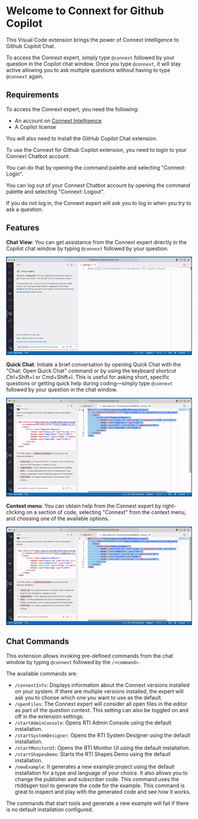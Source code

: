 # Welcome to Connext for Github Copilot

This Visual Code extension brings the power of 
Connext Intelligence to Github Copilot Chat.

To access the Connext expert, simply type `@connext` followed by your 
question in the Copilot chat window. Once you type `@connext`, it will 
stay active allowing you to ask multiple questions without having to type 
`@connext` again.

## Requirements

To access the Connext expert, you need the following:

* An account on [Connext Intelligence](https://chatbot.rti.com/)
* A Copilot license

You will also need to install the GitHub Copilot Chat extension.

To use the Connext for Github Copilot extension, you need to login to your 
Connext Chatbot account.

You can do that by opening the command palette and selecting "Connext: Login".

You can log out of your Connext Chatbot account by opening the command palette 
and selecting "Connext: Logout".

If you do not log in, the Connext expert will ask you to log in when you try to 
ask a question.

## Features

**Chat View**: You can get assistance from the Connext expert directly in the 
Copilot chat window by typing `@connext` followed by your question.

![Chat view](images/chat_view.gif)

**Quick Chat**: Initiate a brief conversation by opening Quick Chat with the 
"Chat: Open Quick Chat" command or by using the keyboard shortcut Ctrl+Shift+I 
or Cmd+Shift+I. This is useful for asking short, specific questions or getting 
quick help during coding—simply type `@connext` followed by your question in 
the chat window.

![Quick chat](images/quick_chat.gif)

**Context menu**: You can obtain help from the Connext expert by right-clicking 
on a section of code, selecting "Connext" from the context menu, and choosing 
one of the available options.

![Quick chat](images/context_menu.gif)

## Chat Commands

This extension allows invoking pre-defined commands from the chat window by 
typing `@connext` followed by the `/<command>`.

The available commands are:

* `/connextInfo`: Displays information about the Connext versions installed
    on your system. If there are multiple versions installed, the expert will
    ask you to choose which one you want to use as the default.
* `/openFiles`: The Connext expert will consider all open files in the editor
    as part of the question context. This setting can also be toggled on and off
    in the extension settings.
* `/startAdminConsole`: Opens RTI Admin Console using the default installation.
* `/startSystemDesigner`: Opens the RTI System Designer using the default
    installation.
* `/startMonitorUI`: Opens the RTI Monitor UI using the default installation.
* `/startShapesDemo`: Starts the RTI Shapes Demo using the default installation.
* `/newExample`: It generates a new example project using the default
    installation for a type and language of your choice. It also allows you
    to change the publisher and subscriber code. This command uses the rtiddsgen
    tool to generate the code for the example. This command is great to 
    inspect and play with the generated code and see how it works.

The commands that start tools and generate a new example will fail if there is 
no default installation configured.
